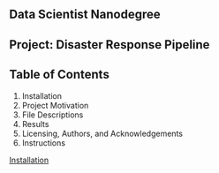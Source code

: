 ## Data Scientist Nanodegree

## Project: Disaster Response Pipeline

## Table of Contents

1. Installation
2. Project Motivation
3. File Descriptions
4. Results
5. Licensing, Authors, and Acknowledgements
6. Instructions

[Installation](.#Installation)

